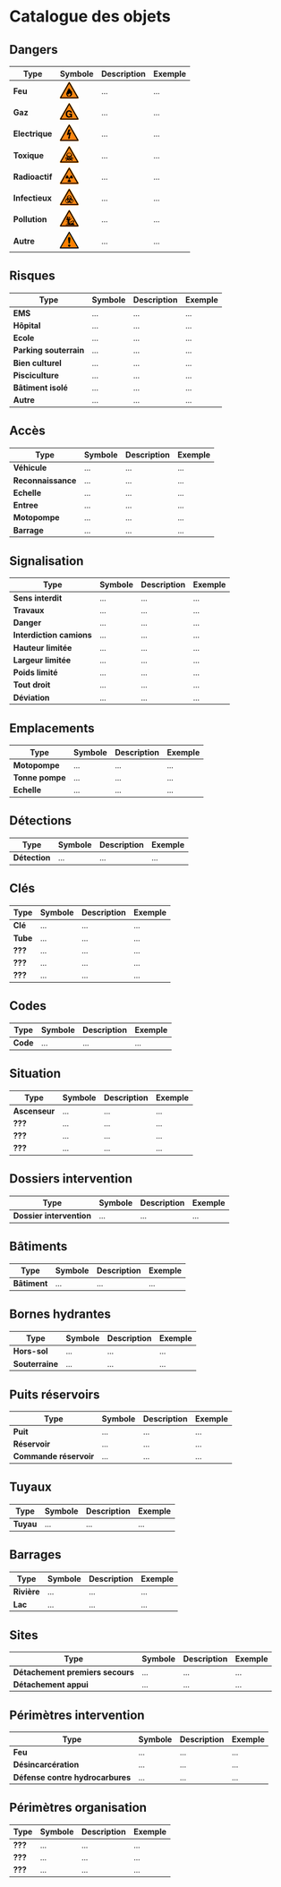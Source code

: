 Catalogue des objets
====================

Dangers
-------

| Type           | Symbole                                                    | Description | Exemple |
| -------------- | ---------------------------------------------------------- | ----------- | ------- |
| **Feu**        | ![danger_feu.png](../symbols/danger_feu.png)               | ...         | ...     |
| **Gaz**        | ![danger_gaz.png](../symbols/danger_gaz.png)               | ...         | ...     |
| **Electrique** | ![danger_electrique.png](../symbols/danger_electrique.png) | ...         | ...     |
| **Toxique**    | ![danger_toxique.png](../symbols/danger_toxique.png)       | ...         | ...     |
| **Radioactif** | ![danger_radioactif.png](../symbols/danger_radioactif.png) | ...         | ...     |
| **Infectieux** | ![danger_infectieux.png](../symbols/danger_infectieux.png) | ...         | ...     |
| **Pollution**  | ![danger_pollution.png](../symbols/danger_pollution.png)   | ...         | ...     |
| **Autre**      | ![danger_autre.png](../symbols/danger_autre.png)           | ...         | ...     |

Risques
-------

| Type                   | Symbole | Description | Exemple |
| ---------------------- | ------- | ----------- | ------- |
| **EMS**                | ...     | ...         | ...     |
| **Hôpital**            | ...     | ...         | ...     |
| **Ecole**              | ...     | ...         | ...     |
| **Parking souterrain** | ...     | ...         | ...     |
| **Bien culturel**      | ...     | ...         | ...     |
| **Pisciculture**       | ...     | ...         | ...     |
| **Bâtiment isolé**     | ...     | ...         | ...     |
| **Autre**              | ...     | ...         | ...     |

Accès
-----

| Type               | Symbole | Description | Exemple |
| -------------------| ------- | ----------- | ------- |
| **Véhicule**       | ...     | ...         | ...     |
| **Reconnaissance** | ...     | ...         | ...     |
| **Echelle**        | ...     | ...         | ...     |
| **Entree**         | ...     | ...         | ...     |
| **Motopompe**      | ...     | ...         | ...     |
| **Barrage**        | ...     | ...         | ...     |

Signalisation
-------------

| Type                     | Symbole | Description | Exemple |
| ------------------------ | ------- | ----------- | ------- |
| **Sens interdit**        | ...     | ...         | ...     |
| **Travaux**              | ...     | ...         | ...     |
| **Danger**               | ...     | ...         | ...     |
| **Interdiction camions** | ...     | ...         | ...     |
| **Hauteur limitée**      | ...     | ...         | ...     |
| **Largeur limitée**      | ...     | ...         | ...     |
| **Poids limité**         | ...     | ...         | ...     |
| **Tout droit**           | ...     | ...         | ...     |
| **Déviation**            | ...     | ...         | ...     |

Emplacements
------------

| Type            | Symbole | Description | Exemple |
| --------------- | ------- | ----------- | ------- |
| **Motopompe**   | ...     | ...         | ...     |
| **Tonne pompe** | ...     | ...         | ...     |
| **Echelle**     | ...     | ...         | ...     |

Détections
----------

| Type          | Symbole | Description | Exemple |
| ------------- | ------- | ----------- | ------- |
| **Détection** | ...     | ...         | ...     |

Clés
----

| Type     | Symbole | Description | Exemple |
| -------- | ------- | ----------- | ------- |
| **Clé**  | ...     | ...         | ...     |
| **Tube** | ...     | ...         | ...     |
| **???**  | ...     | ...         | ...     |
| **???**  | ...     | ...         | ...     |
| **???**  | ...     | ...         | ...     |

Codes
-----

| Type     | Symbole | Description | Exemple |
| -------- | ------- | ----------- | ------- |
| **Code** | ...     | ...         | ...     |


Situation
---------

| Type          | Symbole | Description | Exemple |
| ------------- | ------- | ----------- | ------- |
| **Ascenseur** | ...     | ...         | ...     |
| **???**       | ...     | ...         | ...     |
| **???**       | ...     | ...         | ...     |
| **???**       | ...     | ...         | ...     |

Dossiers intervention
---------------------

| Type                     | Symbole | Description | Exemple |
| ------------------------ | ------- | ----------- | ------- |
| **Dossier intervention** | ...     | ...         | ...     |

Bâtiments
---------

| Type         | Symbole | Description | Exemple |
| ------------ | ------- | ----------- | ------- |
| **Bâtiment** | ...     | ...         | ...     |

Bornes hydrantes
----------------

| Type            | Symbole | Description | Exemple |
| ----------------| ------- | ----------- | ------- |
| **Hors-sol**    | ...     | ...         | ...     |
| **Souterraine** | ...     | ...         | ...     |

Puits réservoirs
----------------

| Type                   | Symbole | Description | Exemple |
| ---------------------- | ------- | ----------- | ------- |
| **Puit**               | ...     | ...         | ...     |
| **Réservoir**          | ...     | ...         | ...     |
| **Commande réservoir** | ...     | ...         | ...     |

Tuyaux
------

| Type      | Symbole | Description | Exemple |
| --------- | ------- | ----------- | ------- |
| **Tuyau** | ...     | ...         | ...     |

Barrages
--------

| Type        | Symbole | Description | Exemple |
| ----------- | ------- | ----------- | ------- |
| **Rivière** | ...     | ...         | ...     |
| **Lac**     | ...     | ...         | ...     |

Sites
-----

| Type                             | Symbole | Description | Exemple |
| -------------------------------- | ------- | ----------- | ------- |
| **Détachement premiers secours** | ...     | ...         | ...     |
| **Détachement appui**            | ...     | ...         | ...     |

Périmètres intervention
-----------------------

| Type                             | Symbole | Description | Exemple |
| -------------------------------- | ------- | ----------- | ------- |
| **Feu**                          | ...     | ...         | ...     |
| **Désincarcération**             | ...     | ...         | ...     |
| **Défense contre hydrocarbures** | ...     | ...         | ...     |

Périmètres organisation
-----------------------

| Type     | Symbole | Description | Exemple |
| -------- | ------- | ----------- | ------- |
| **???**  | ...     | ...         | ...     |
| **???**  | ...     | ...         | ...     |
| **???**  | ...     | ...         | ...     |
